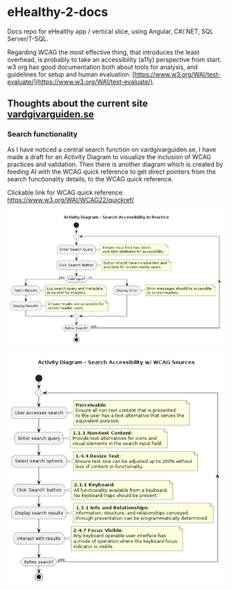 # eHealthy-2-docs
Docs repo for eHealthy app / vertical slice, using Angular, C#/.NET, SQL Server/T-SQL.

Regarding WCAG the most effective thing, that introduces the least overhead, is probably to take an accessibility (a11y) perspective from start. w3 org has good documentation both about tools for analysis, and guidelines for setup and human evaluation: [https://www.w3.org/WAI/test-evaluate/](https://www.w3.org/WAI/test-evaluate/).

## Thoughts about the current site [vardgivarguiden.se](https://vardgivarguiden.se/)
### Search functionality
As I have noticed a central search function on vardgivarguiden.se, I have made a draft for an Activity Diagram to visualize the inclusion of WCAG practices and validation. Then there is another diagram which is created by feeding AI with the WCAG quick reference to get direct pointers from the search functionality details, to the WCAG quick reference.

Clickable link for WCAG quick reference:\
<a href="https://www.w3.org/WAI/WCAG22/quickref/" target="_blank">https://www.w3.org/WAI/WCAG22/quickref/</a>

![alt text](image-1.png)

![alt text="activity diagram with wcag pointers"](image.png)